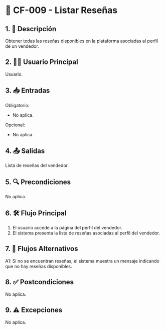 # 🌟 CF-009 - Listar Reseñas

## 1. 📝 Descripción  
Obtener todas las reseñas disponibles en la plataforma asociadas al perfil de un vendedor.

## 2. 🧑‍💻 Usuario Principal  
Usuario.

## 3. 📥 Entradas  
Obligatorio:  
* No aplica.  

Opcional:  
* No aplica.

## 4. 📤 Salidas  
Lista de reseñas del vendedor.

## 5. 🔍 Precondiciones  
No aplica.

## 6. 🛠 Flujo Principal  
1. El usuario accede a la página del perfil del vendedor.  
2. El sistema presenta la lista de reseñas asociadas al perfil del vendedor.

## 7. 🔄 Flujos Alternativos  
A1: Si no se encuentran reseñas, el sistema muestra un mensaje indicando que no hay reseñas disponibles.

## 8. ✅ Postcondiciones  
No aplica.

## 9. ⚠️ Excepciones  
No aplica.
